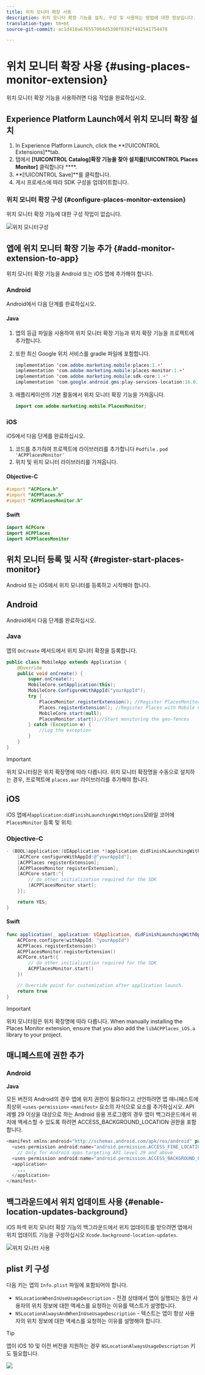 ```yaml
---
title: 위치 모니터 확장 사용
description: 위치 모니터 확장 기능을 설치, 구성 및 사용하는 방법에 대한 정보입니다.
translation-type: tm+mt
source-git-commit: ac1d410a676557064d5390f8392f402541754478

---
```



# 위치 모니터 확장 사용 {#using-places-monitor-extension}

위치 모니터 확장 기능을 사용하려면 다음 작업을 완료하십시오.

## Experience Platform Launch에서 위치 모니터 확장 설치

1. In Experience Platform Launch, click the **[!UICONTROL Extensions]**tab.
1. 탭에서 **[!UICONTROL Catalog]**확장 기능을 찾아 설치를**[!UICONTROL Places Monitor]** 클릭합니다 ****.
1. **[!UICONTROL Save]**를 클릭합니다.
1. 게시 프로세스에 따라 SDK 구성을 업데이트합니다.

### 위치 모니터 확장 구성 {#configure-places-monitor-extension}

위치 모니터 확장 기능에 대한 구성 작업이 없습니다.

![위치 모니터](/help/assets/configure_places_monitor.png)구성

## 앱에 위치 모니터 확장 기능 추가 {#add-monitor-extension-to-app}

위치 모니터 확장 기능을 Android 또는 iOS 앱에 추가해야 합니다.

### Android

Android에서 다음 단계를 완료하십시오.

#### Java

1. 앱의 등급 파일을 사용하여 위치 모니터 확장 기능과 위치 확장 기능을 프로젝트에 추가합니다.

1. 또한 최신 Google 위치 서비스를 gradle 파일에 포함합니다.

   ```java
   implementation 'com.adobe.marketing.mobile:places:1.+'
   implementation 'com.adobe.marketing.mobile:places-monitor:1.+'
   implementation 'com.adobe.marketing.mobile:sdk-core:1.+'
   implementation 'com.google.android.gms:play-services-location:16.0.0'
   ```

1. 애플리케이션의 기본 활동에서 위치 모니터 확장 기능을 가져옵니다.

   ```java
   import com.adobe.marketing.mobile.PlacesMonitor;
   ```

### iOS

iOS에서 다음 단계를 완료하십시오.

1. 코드를 추가하여 프로젝트에 라이브러리를 추가합니다 `Podfile` . `pod 'ACPPlacesMonitor'`
1. 위치 및 위치 모니터 라이브러리를 가져옵니다.

#### Objective-C

```objectivec
#import "ACPCore.h"
#import "ACPPlaces.h"
#import "ACPPlacesMonitor.h"
```

#### Swift

```swift
import ACPCore
import ACPPlaces
import ACPPlacesMonitor
```


## 위치 모니터 등록 및 시작 {#register-start-places-monitor}

Android 또는 iOS에서 위치 모니터를 등록하고 시작해야 합니다.

## Android

Android에서 다음 단계를 완료하십시오.

### Java

앱의 `OnCreate` 메서드에서 위치 모니터 확장을 등록합니다.

```java
public class MobileApp extends Application {
    @Override
    public void onCreate() {
        super.onCreate();
        MobileCore.setApplication(this);
        MobileCore.ConfigureWithAppId("yourAppId");
        try {
            PlacesMonitor.registerExtension(); //Register PlacesMonitor with Mobile Core
            Places.registerExtension(); //Register Places with Mobile Core
            MobileCore.start(null);
            PlacesMonitor.start();//Start monitoring the geo-fences
        } catch (Exception e) {
            //Log the exception
        }
    }
}
```

>[!IMPORTANT]
>
>위치 모니터링은 위치 확장명에 따라 다릅니다. 위치 모니터 확장명을 수동으로 설치하는 경우, 프로젝트에 `places.aar` 라이브러리를 추가해야 합니다.

## iOS

iOS 앱에서`application:didFinishLaunchingWithOptions`모바일 코어에 `PlacesMonitor` 등록 및 위치:

### Objective-C

```objectivec
- (BOOL)application:(UIApplication *)application didFinishLaunchingWithOptions:(NSDictionary*)launchOptions {
    [ACPCore configureWithAppId:@"yourAppId"];
    [ACPPlaces registerExtension];
    [ACPPlacesMonitor registerExtension];
    [ACPCore start:^{            
        // do other initialization required for the SDK
        [ACPPlacesMonitor start];
    }];

    return YES;
}
```

#### Swift

```swift
func application(_ application: UIApplication, didFinishLaunchingWithOptions launchOptions: [UIApplication.LaunchOptionsKey: Any]?) -> Bool {
    ACPCore.configure(withAppId: "yourAppId")
    ACPPlaces.registerExtension()       
    ACPPlacesMonitor.registerExtension()
    ACPCore.start({
        // do other initialization required for the SDK
        ACPPlacesMonitor.start()
    })

    // Override point for customization after application launch.        
    return true
}
```

>[!IMPORTANT]
>
>위치 모니터링은 위치 확장명에 따라 다릅니다. When manually installing the Places Monitor extension, ensure that you also add the `libACPPlaces_iOS.a` library to your project.


## 매니페스트에 권한 추가

### Android

**Java**

모든 버전의 Android의 경우 앱에 위치 권한이 필요하다고 선언하려면 앱 매니페스트에 최상위 `<uses-permission>` `<manifest>` 요소의 자식으로 요소를 추가하십시오. API 레벨 29 이상을 대상으로 하는 Android 응용 프로그램의 경우 앱이 백그라운드에서 위치에 액세스할 수 있도록 하려면 ACCESS_BACKGROUND_LOCATION 권한을 포함합니다.

```java
<manifest xmlns:android="http://schemas.android.com/apk/res/android" package="com.adobe.placesapp">
  <uses-permission android:name="android.permission.ACCESS_FINE_LOCATION" />
    // Only for Android apps targeting API level 29 and above
  <uses-permission android:name="android.permission.ACCESS_BACKGROUND_LOCATION" />
  <application>        
    ...    
  </application>
</manifest>
```


## 백그라운드에서 위치 업데이트 사용 {#enable-location-updates-background}

iOS 파섹 위치 모니터 확장 기능의 백그라운드에서 위치 업데이트를 받으려면 앱에서 위치 업데이트 기능을 구성하십시오 `Xcode.background-location-updates`.

![위치 모니터 사용](/help/assets/using-the-places-monitor_1.png)

## plist 키 구성

다음 키는 앱의 `Info.plist` 파일에 포함되어야 합니다.

* `NSLocationWhenInUseUsageDescription` - 전경 상태에서 앱이 실행되는 동안 사용자의 위치 정보에 대한 액세스를 요청하는 이유를 텍스트가 설명합니다.
* `NSLocationAlwaysAndWhenInUseUsageDescription` - 텍스트는 앱이 항상 사용자의 위치 정보에 대한 액세스를 요청하는 이유를 설명해야 합니다.

>[!TIP]
>
>앱이 iOS 10 및 이전 버전을 지원하는 경우 `NSLocationAlwaysUsageDescription` 키도 필요합니다.

![](/help/assets/using-the-places-monitor_2.png)
